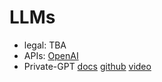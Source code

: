 # LLMs

- legal: TBA <!-- risks and implications -->
- APIs: [OpenAI](https://openai.com/blog/openai-api)
- Private-GPT
  [docs](https://docs.privategpt.dev/)
  [github](https://github.com/imartinez/privateGPT)
  [video](https://www.youtube.com/watch?v=XFiof0V3nhA)
